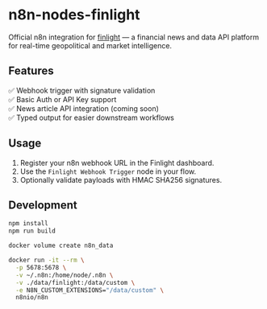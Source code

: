 # n8n-nodes-finlight

Official n8n integration for [finlight](https://finlight.me) — a financial news and data API platform for real-time geopolitical and market intelligence.

## Features

✅ Webhook trigger with signature validation  
✅ Basic Auth or API Key support  
✅ News article API integration (coming soon)  
✅ Typed output for easier downstream workflows

## Usage

1. Register your n8n webhook URL in the Finlight dashboard.
2. Use the `Finlight Webhook Trigger` node in your flow.
3. Optionally validate payloads with HMAC SHA256 signatures.

## Development

```bash
npm install
npm run build
```



```bash
docker volume create n8n_data

docker run -it --rm \
  -p 5678:5678 \
  -v ~/.n8n:/home/node/.n8n \
  -v ./data/finlight:/data/custom \
  -e N8N_CUSTOM_EXTENSIONS="/data/custom" \
  n8nio/n8n
```